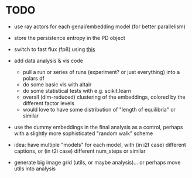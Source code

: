 # TODO

- use ray actors for each genai/embedding model (for better parallelism)

- store the persistence entropy in the PD object

- switch to fast flux (fp8) using
  [this](https://github.com/aredden/flux-fp8-api)

- add data analysis & vis code

  - pull a run or series of runs (experiment? or just everything) into a polars
    df
  - do some basic vis with altair
  - do some statistical tests with e.g. scikit.learn
  - overall (dim-reduced) clustering of the embeddings, colored by the different
    factor levels
  - would love to have some distribution of "length of equilibria" or similar

- use the dummy embeddings in the final analysis as a control, perhaps with a
  slightly more sophisticated "random walk" scheme

- idea: have multiple "models" for each model, with (in i2t case) different
  captions, or (in t2i case) different num_steps or similar

- generate big image grid (utils, or maybe analysis)... or perhaps move utils
  into analysis

